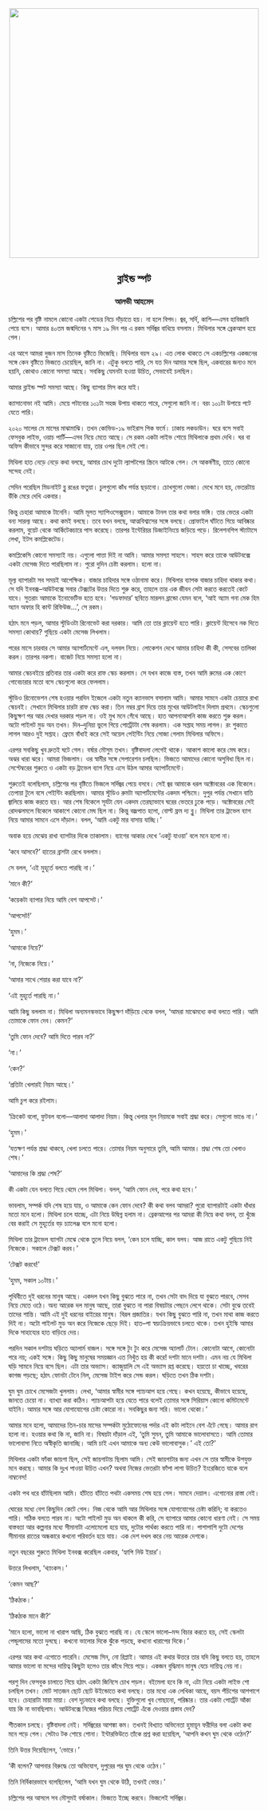 <div align=center> <img align=center src='../images/prothomalo/ব্লাইন্ড-স্পট@আলভী-আহমেদ' width=500px >

<h2 align=center>ব্লাইন্ড স্পট</h4><h3 align=center>আলভী আহমেদ</h3></div>

চল্লিশের পর বৃষ্টি নামলে কোনো একটা শেডের নিচে দাঁড়াতে হয়। না হলে বিপদ। জ্বর, সর্দি, কাশি—এসব হাবিজাবি পেয়ে বসে। আমার ৪০তম জন্মদিনের ৭ মাস ১৯ দিন পর এ রকম সর্দিজ্বর বাধিয়ে বসলাম। মিথিলার সঙ্গে ব্রেকআপ হয়ে গেল।

এর আগে আমরা দুজন মাস তিনেক বৃষ্টিতে ভিজেছি। মিথিলার বয়স ২৯। এত লোক থাকতে সে একচল্লিশের একজনের সঙ্গে কেন বৃষ্টিতে ভিজতে চেয়েছিল, জানি না। এটুকু বলতে পারি, সে যত দিন আমার সঙ্গে ছিল, একবারের জন্যও মনে হয়নি, কোথাও কোনো সমস্যা আছে। সবকিছু যেমনটা হওয়া উচিত, সেভাবেই চলছিল।

আমার ব্লাইন্ড স্পট সমস্যা আছে। কিছু ব্যাপার মিস করে যাই।

ক্যাসানোভা নই আমি। মেয়ে পটানোর ১০১টা সহজ উপায় থাকতে পারে, সেগুলো জানি না। বরং ১০১টা উপায়ে পটে যেতে পারি।

২০২০ সালের মে মাসের মাঝামাঝি। তখন কোভিড-১৯ ভাইরাস পিক ফর্মে। ঢাকায় লকডাউন। ঘরে বসে সবাই ফেসবুক লাইভ, ওয়াচ পার্টি—এসব নিয়ে মেতে আছে। সে রকম একটা লাইভ শোয়ে মিথিলাকে প্রথম দেখি। ঘর বা অফিস কীভাবে সুন্দর করে সাজানো যায়, তার ওপর ছিল সেই শো।

মিথিলা হাত নেড়ে নেড়ে কথা বলছে, আমার চোখ দুটো ল্যাপটপের স্ক্রিনে আটকে গেল। সে আকর্ষণীয়, তাতে কোনো সন্দেহ নেই।

সেদিন পরেছিল মিডনাইট ব্লু রঙের ফতুয়া। চুলগুলো কাঁধ পর্যন্ত ছড়ানো। চোখগুলো ভেজা। দেখে মনে হয়, ভেতরটায় উঁকি মেরে দেখি একবার।

কিন্তু চেহারা আমাকে টানেনি। আমি মূলত স্যাপিওসেক্সুয়াল। আমাকে টানল তার কথা বলার ভঙ্গি। তার ভেতর একটা বন্য সারল্য আছে। কথা কমই বলছে। তবে যখন বলছে, আত্মবিশ্বাসের সঙ্গে বলছে। প্রোফাইল ঘাঁটতে গিয়ে আবিষ্কার করলাম, বুয়েট থেকে আর্কিটেকচারে পাস করেছে। তারপর ইন্টেরিয়র ডিজাইনিংয়ে জড়িয়ে পড়ে। রিলেশনশিপ স্ট্যাটাসে লেখা, ইটস কমপ্লিকেটেড।

কমপ্লিকেসি কোনো সমস্যাই নয়। এগুলো পাত্তা দিই না আমি। আমার সমস্যা সাহসে। সাহস করে তাকে আউটবক্সে একটা মেসেজ দিতে পারছিলাম না। পুরো দুদিন চেষ্টা করলাম। হলো না।

মূল্য ব্যাপারটা সব সময়ই আপেক্ষিক। বাজার চাহিদার সঙ্গে ওঠানামা করে। মিথিলার ব্যাপক বাজার চাহিদা থাকার কথা। সে যদি ইনবক্স–আউটবক্সে সবার টেক্সটের উত্তর দিতে শুরু করে, তাহলে তার এক জীবন সেটা করতে করতেই কেটে যাবে। সুতরাং আমাকে ইনোভেটিভ হতে হবে। ‘গডফাদার’ ছবিতে মারলন ব্রান্ডো যেমন বলে, ‘আই অ্যাম গনা মেক হিম অ্যান অফার হি কান্ট রিফিউজ...’, সে রকম।

হঠাৎ মনে পড়ল, আমার স্টুডিওটা রিনোভেট করা দরকার। আমি তো তার ক্লায়েন্ট হতে পারি। ক্লায়েন্ট হিসেবে নক দিতে সমস্যা কোথায়? গুছিয়ে একটা মেসেজ লিখলাম।

পরের মাসে চারবার সে আমার অ্যাপার্টমেন্টে এল, দলবল নিয়ে। লোকেশন দেখে আমার চাহিদা কী কী, সেসবের তালিকা করল। তারপর নকশা। বাজেট নিয়ে সমস্যা হলো না।

আমার স্কেচবইয়ে প্রতিবার তার একটা করে রাফ স্কেচ করলাম। সে যখন কাজে ব্যস্ত, তখন আমি রুমের এক কোণে গোবেচারার মতো বসে স্কেচগুলো করে ফেললাম।

স্টুডিও রিনোভেশন শেষ হওয়ার পরদিন ইজেলে একটা নতুন ক্যানভাস বসালাম আমি। আমার সামনে একটা চেয়ারে রাখা স্কেচবই। সেখানে মিথিলার চারটা রাফ স্কেচ করা। তিন নম্বর ব্রাশ দিয়ে তার মুখের আউটলাইন দিলাম প্রথমে। স্কেচগুলো কিছুক্ষণ পর আর দেখার দরকার পড়ল না। ওই মুখ মনে গেঁথে আছে। হাত আপনাআপনি কাজ করতে শুরু করল। অটো পাইলট মুড অন তখন। দিন–দুনিয়া ভুলে গিয়ে পোর্ট্রেটটা শেষ করলাম। এক সপ্তাহ সময় লাগল। রং শুকাতে লাগল আরও দুই সপ্তাহ। ফ্রেমে বাঁধাই করে সেই অয়েল পেইন্টিং নিয়ে সোজা গেলাম মিথিলার অফিসে।

এরপর সবকিছু খুব দ্রুতই ঘটে গেল। বর্ষার মৌসুম তখন। বৃষ্টিবাদলা লেগেই থাকে। আকাশ কালো করে মেঘ করে। অঝর ধারা ঝরে। আমরা ভিজলাম। ওর স্বামীর সঙ্গে সেপারেশন চলছিল। ভিজতে আমাদের কোনো অসুবিধা ছিল না। সেপ্টেম্বরের শুরুতে ও একটা বড় ট্রাভেল ব্যাগ নিয়ে এসে উঠল আমার অ্যাপার্টমেন্টে।

শুরুতেই বলেছিলাম, চল্লিশের পর বৃষ্টিতে ভিজলে সর্দিজ্বর পেয়ে বসবে। সেই জ্বর আমাকে ধরল অক্টোবরের এক বিকেলে। তেপায়া টুলে বসে পেইন্টিং করছিলাম। আমার স্টুডিও রুমটা অ্যাপার্টমেন্টের একদম পশ্চিমে। দুপুর পর্যন্ত সেখানে বাতি জ্বালিয়ে কাজ করতে হয়। আর শেষ বিকেলে সূর্যটা যেন একদম তেরছাভাবে ঘরের ভেতরে ঢুকে পড়ে। অক্টোবরের সেই রোদঝলমলে বিকেলে আকাশে কোনো মেঘ ছিল না। কিন্তু বজ্রপাত হলো, বোল্ট ফ্রম দ্য ব্লু। মিথিলা তার ট্রাভেল ব্যাগ নিয়ে আমার সামনে এসে দাঁড়াল। বলল, ‘আমি একটু মার বাসায় যাচ্ছি।’

অবাক হয়ে মেঝেয় রাখা ব্যাগটার দিকে তাকালাম। ব্যাগের আকার দেখে ‘একটু যাওয়া’ বলে মনে হলো না।

‘কবে আসবে?’ হাতের ব্রাশটা রেখে বললাম।

সে বলল, ‘এই মুহূর্তে বলতে পারছি না।’

‘মানে কী?’

‘কয়েকটা ব্যাপার নিয়ে আমি বেশ আপসেট।’

‘আপসেট!’

‘হুমম।’

‘আমাকে নিয়ে?’

‘না, নিজেকে নিয়ে।’

‘আমার সাথে শেয়ার করা যাবে না?’

‘এই মুহূর্তে পারছি না।’

আমি কিছু বললাম না। মিথিলা অন্যমনস্কভাবে কিছুক্ষণ দাঁড়িয়ে থেকে বলল, ‘আমরা মাঝেমধ্যে কথা বলতে পারি। আমি তোমাকে ফোন দেব। কেমন?’

‘তুমি ফোন দেবে? আমি দিতে পারব না?’

‘না।’

‘কেন?’

‘প্রতিটা খেলারই নিয়ম আছে।’

আমি চুপ করে রইলাম।

‘ক্রিকেট বলো, ফুটবল বলো—আলাদা আলাদা নিয়ম। কিন্তু খেলার মূল নিয়মকে সবাই শ্রদ্ধা করে। সেগুলো ভাঙে না।’

‘হুমম।’

‘যতক্ষণ পর্যন্ত শ্রদ্ধা থাকবে, খেলা চলতে পারে। তোমার নিয়ম অনুসারে তুমি, আমি আমার। শ্রদ্ধা শেষ তো খেলাও শেষ।’

‘আমাদের কি শ্রদ্ধা শেষ?’

কী একটা যেন বলতে গিয়ে থেমে গেল মিথিলা। বলল, ‘আমি ফোন দেব, পরে কথা হবে।’

ভাবলাম, সম্পর্ক যদি শেষ হয়ে যায়, ও আমাকে কেন ফোন দেবে? কী কথা বলব আমরা? পুরো ব্যাপারটাই একটা ধাঁধার মতো মনে হলো। মিথিলা চলে যাচ্ছে, এটা নিয়ে উদ্বিগ্ন হলাম না। ব্রেকআপের পর আমরা কী নিয়ে কথা বলব, তা খুঁজে বের করাই সে মুহূর্তের বড় চ্যালেঞ্জ বলে মনো হলো।

মিথিলা তার ট্রাভেল ব্যাগটা মেঝে থেকে তুলে নিয়ে বলল, ‘কেন চলে যাচ্ছি, কাল বলব। আজ রাতে একটু গুছিয়ে নিই নিজেকে। সকালে টেক্সট করব।’

‘টেক্সট করবে!’

‘হুমম, সকাল ১০টায়।’

পৃথিবীতে দুই ধরনের মানুষ আছে। একদল যখন কিছু বুঝতে পারে না, তখন সেটা বাদ দিয়ে যা বুঝতে পারবে, সেসব নিয়ে মেতে ওঠে। অন্য আরেক দল মানুষ আছে, তারা বুঝতে না পারা বিষয়টার পেছনে লেগে থাকে। সেটা বুঝে তবেই তাদের শান্তি। আমি এই দুই ধরনের বাইরের মানুষ। বিরল প্রজাতির। যখন কিছু বুঝতে পারি না, তখন মাথা কাজ করতে দিই না। অটো পাইলট মুড অন করে নিজেকে ছেড়ে দিই। হাত–পা স্বয়ংক্রিয়ভাবে চলতে থাকে। তখন হুইস্কি আমার দিকে সাহায্যের হাত বাড়িয়ে দেয়।

পরদিন সকাল দশটায় ঘড়িতে অ্যালার্ম বাজল। সঙ্গে সঙ্গে টুং টুং করে মেসেজ অ্যালার্ট টোন। কোনোটা আগে, কোনোটা পরে নয়; একই সঙ্গে। কিছু কিছু মানুষের সময়জ্ঞান এত নিখুঁত হয় কী করে! দশটা মানে দশটা। এমন নয় যে মিথিলা ঘড়ি সামনে নিয়ে বসে ছিল। এটা তার অভ্যাস। ক্যাজুয়ালি সে এই অভ্যাস রপ্ত করেছে। হয়তো চা খাচ্ছে, খবরের কাগজ পড়ছে; হঠাৎ ফোনটা টেনে নিল, মেসেজ টাইপ করে সেন্ড করল। ঘড়িতে তখন ঠিক দশটা।

ঘুম ঘুম চোখে মেসেজটা খুললাম। লেখা, ‘আমার স্বামীর সঙ্গে প্যাচআপ হয়ে গেছে। কখন হয়েছে, কীভাবে হয়েছে, জানতে চেয়ো না। ব্যাখ্যা করা কঠিন। প্যাচআপটা হয়ে যেতে পারে বলেই তোমার সঙ্গে সিরিয়াস কোনো কমিটমেন্টে যাইনি। আমার সঙ্গে আর যোগাযোগের চেষ্টা কোরো না। সবকিছুর জন্য সরি। ভালো থেকো।’

আমার মনে হলো, আমাদের তিন-চার মাসের সম্পর্কটা মুঠোফোনের পর্দার এই কটা লাইনে বেশ এঁটে গেছে। আমার রাগ হলো না। হওয়ার কথা কি না, জানি না। বিষয়টা দাঁড়াল এই, ‘তুমি সুমন, তুমি আমাকে ভালোবাসতে। আমি তোমার ভালোবাসা নিতে অস্বীকৃতি জানাচ্ছি। আমি চাই এখন আমাকে অন্য কেউ ভালোবাসুক।’ এই তো?’

মিথিলার একটা ফাঁকা জায়গা ছিল, সেই জায়গাটায় ছিলাম আমি। সেই জায়গাটার জন্য এখন সে তার স্বামীকে উপযুক্ত মনে করছে। আমার কি দুঃখ পাওয়া উচিত এখন? অথবা নিজের ভেতরটা ফাঁপা লাগা উচিত? ইংরেজিতে যাকে বলে নাম্বনেস!

একটা পথ ধরে হাঁটছিলাম আমি। হাঁটতে হাঁটতে পথটা একসময় শেষ হয়ে গেল। সামনে দেয়াল। এগোনোর রাস্তা নেই।

ঘোরের মধ্যে বেশ কিছুদিন কেটে গেল। নিজ থেকে আমি আর মিথিলার সঙ্গে যোগাযোগের চেষ্টা করিনি; বা করতেও পারি। সঠিক বলতে পারব না। অটো পাইলট মুড অন থাকলে কী করি, সে ব্যাপারে আমার কোনো ধারণা নেই। সে সময় বাস্তবতা আর কল্পনার মধ্যে সীমানাটা এলোমেলো হয়ে যায়, দুটোর পার্থক্য করতে পারি না। পাশাপাশি দুটো দেশের সীমানার রাতের অন্ধকারে কখনো পরিবর্তন হয়ে যায়। এক দেশ দখল করে নেয় আরেক দেশকে।

নতুন বছরের শুরুতে মিথিলা ইনবক্স করেছিল একবার, ‘হ্যাপি নিউ ইয়ার’।

উত্তরে লিখলাম, ‘থ্যাংকস।’

‘কেমন আছ?’

‘ঠিকঠাক।’

‘ঠিকঠাক মানে কী?’

‘মানে হলো, ভালো না খারাপ আছি, ঠিক বুঝতে পারছি না। যে স্কেলে ভালো–মন্দ বিচার করতে হয়, সেই স্কেলটা পেন্ডুলামের মতো দুলছে। কখনো ভালোর দিকে ঝুঁকে পড়ছে, কখনো খারাপের দিকে।’

এরপর আর কথা এগোতে পারেনি। মেসেজ সিন, নো রিপ্লাই। আমার এই কথার উত্তরে তার যদি কিছু বলতে হয়, তাহলে আমার ভালো বা মন্দের দায়িত্ব কিছুটা হলেও তার কাঁধে গিয়ে পড়ে। একজন বুদ্ধিমান মানুষ যেচে দায়িত্ব নেয় না।

পরশু দিন ফেসবুক চালাতে গিয়ে হঠাৎ একটা জিনিসে চোখ পড়ল। বইমেলা হবে কি না, এটা নিয়ে একটা লাইভ শো চলছিল তখন। মোট সাতজন ছোট ছোট উইন্ডোতে কথা বলছে। তার মধ্যে এক লেখিকা আছে, বয়স পঁচিশের আশপাশে হবে। চেহারাটা মায়া মায়া। বেশ দৃঢ়ভাবে কথা বলছে। যুক্তিগুলো খুব গোছানো, পরিষ্কার। তার একটা পোর্ট্রেট আঁকা যায় কি না ভাবছিলাম। আউটবক্সে নিজের পরিচয় দিয়ে পোর্ট্রেট এঁকে দেওয়ার প্রস্তাব দেব?

শীতকাল চলছে। বৃষ্টিবাদলা নেই। সর্দিজ্বরের আশঙ্কা কম। তখনই বিখ্যাত অভিনেতা হুমায়ূন ফরীদির বলা একটা কথা মনে পড়ে গেল। সেটাও টক শোয়ে শোনা। ইন্টারভিউতে তাঁকে প্রশ্ন করা হয়েছিল, ‘আপনি কখন ঘুম থেকে ওঠেন?’

তিনি উত্তর দিয়েছিলেন, ‘ভোরে।’

‘কী বলেন? আপনার বিরুদ্ধে তো অভিযোগ, দুপুরের পর ঘুম থেকে ওঠেন।’

তিনি নির্বিকারভাবে বলেছিলেন, ‘আমি যখন ঘুম থেকে উঠি, তখনই ভোর।’

চল্লিশের পর আসলে সব মৌসুমই বর্ষাকাল। ভিজতে ইচ্ছে করবে। ভিজলেই সর্দিজ্বর।

